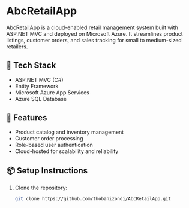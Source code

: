 # AbcRetailApp

AbcRetailApp is a cloud-enabled retail management system built with ASP.NET MVC and deployed on Microsoft Azure. It streamlines product listings, customer orders, and sales tracking for small to medium-sized retailers.

## 🧰 Tech Stack

- ASP.NET MVC (C#)
- Entity Framework
- Microsoft Azure App Services
- Azure SQL Database

## 🚀 Features

- Product catalog and inventory management
- Customer order processing
- Role-based user authentication
- Cloud-hosted for scalability and reliability

## 📦 Setup Instructions

1. Clone the repository:
   ```bash
   git clone https://github.com/thobanizondi/AbcRetailApp.git
